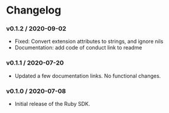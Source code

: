 # Changelog

### v0.1.2 / 2020-09-02

* Fixed: Convert extension attributes to strings, and ignore nils 
* Documentation: add code of conduct link to readme

### v0.1.1 / 2020-07-20

* Updated a few documentation links. No functional changes.

### v0.1.0 / 2020-07-08

* Initial release of the Ruby SDK.
